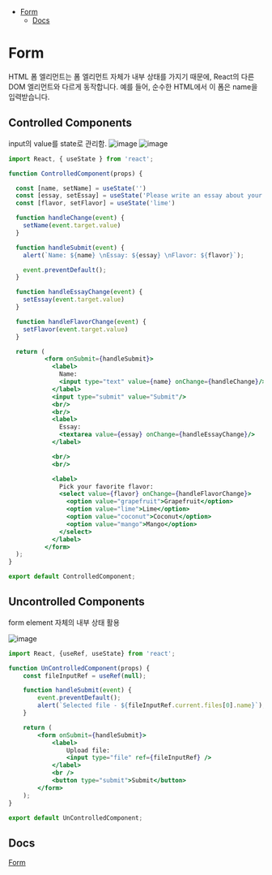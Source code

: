 <!-- TOC -->
* [Form](#form)
  * [Docs](#docs)
<!-- TOC -->

# Form
HTML 폼 엘리먼트는 폼 엘리먼트 자체가 내부 상태를 가지기 때문에, React의 다른 DOM 엘리먼트와 다르게 동작합니다. 예를 들어, 순수한 HTML에서 이 폼은 name을 입력받습니다.  


## Controlled Components
input의 value를 state로 관리함.
![image](https://github.com/JuniorMSG/React_Study/assets/22822369/ff3f9e03-af0d-44a2-9490-d7df8d3bf4f5)
![image](https://github.com/JuniorMSG/React_Study/assets/22822369/ff3f9e03-af0d-44a2-9490-d7df8d3bf4f5)
```jsx
import React, { useState } from 'react';

function ControlledComponent(props) {

  const [name, setName] = useState('')
  const [essay, setEssay] = useState('Please write an essay about your favorite DOM element.')
  const [flavor, setFlavor] = useState('lime')

  function handleChange(event) {
    setName(event.target.value)
  }

  function handleSubmit(event) {
    alert(`Name: ${name} \nEssay: ${essay} \nFlavor: ${flavor}`);

    event.preventDefault();
  }

  function handleEssayChange(event) {
    setEssay(event.target.value)
  }

  function handleFlavorChange(event) {
    setFlavor(event.target.value)
  }

  return (
          <form onSubmit={handleSubmit}>
            <label>
              Name:
              <input type="text" value={name} onChange={handleChange}/>
            </label>
            <input type="submit" value="Submit"/>
            <br/>
            <br/>
            <label>
              Essay:
              <textarea value={essay} onChange={handleEssayChange}/>
            </label>

            <br/>
            <br/>

            <label>
              Pick your favorite flavor:
              <select value={flavor} onChange={handleFlavorChange}>
                <option value="grapefruit">Grapefruit</option>
                <option value="lime">Lime</option>
                <option value="coconut">Coconut</option>
                <option value="mango">Mango</option>
              </select>
            </label>
          </form>
  );
}

export default ControlledComponent;
```


## Uncontrolled Components
form element 자체의 내부 상태 활용

![image](https://github.com/JuniorMSG/React_Study/assets/22822369/b9ea65ec-feca-4994-b077-846f90866cec)
```jsx
import React, {useRef, useState} from 'react';

function UnControlledComponent(props) {
    const fileInputRef = useRef(null);

    function handleSubmit(event) {
        event.preventDefault();
        alert(`Selected file - ${fileInputRef.current.files[0].name}`);
    }

    return (
        <form onSubmit={handleSubmit}>
            <label>
                Upload file:
                <input type="file" ref={fileInputRef} />
            </label>
            <br />
            <button type="submit">Submit</button>
        </form>
    );
}

export default UnControlledComponent;
```


## Docs
[Form](https://ko.legacy.reactjs.org/docs/forms.html)